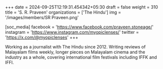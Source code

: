 +++
date = 2024-09-25T12:19:31.454342+05:30
draft = false
weight = 310
title = 'S. R. Praveen'
organizations = ['The Hindu']
img = '/images/members/SR Praveen.png'

[soc_media]
facebook = 'https://www.facebook.com/praveen.stoneage/'
instagram = 'https://www.instagram.com/myopiclenses/'
twitter = 'https://x.com/@myopiclenses'
+++

Working as a journalist with The Hindu since 2012. Writing reviews of Malayalam films weekly, longer pieces on Malayalam cinema and the industry as a whole, covering international film festivals including IFFK and IFFI.
